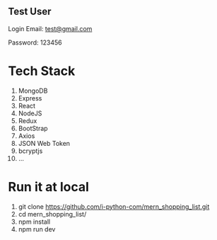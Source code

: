 ## Test User

Login Email: test@gmail.com

Password: 123456

# Tech Stack

1. MongoDB
2. Express
3. React
4. NodeJS
5. Redux
6. BootStrap
7. Axios
8. JSON Web Token
9. bcryptjs
10. ...

# Run it at local

1. git clone https://github.com/i-python-com/mern_shopping_list.git
2. cd mern_shopping_list/
3. npm install
4. npm run dev
